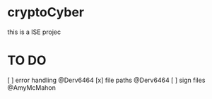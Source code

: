 # cryptoCyber

this is a ISE projec

# TO DO
[ ] error handling @Derv6464
[x] file paths @Derv6464
[ ] sign files @AmyMcMahon
